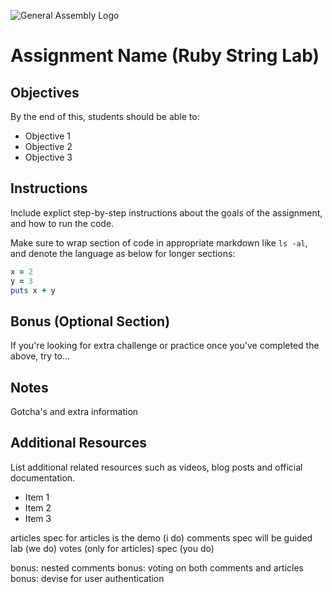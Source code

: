 ![General Assembly Logo](http://i.imgur.com/ke8USTq.png)

# Assignment Name (Ruby String Lab)

## Objectives

By the end of this, students should be able to:

- Objective 1
- Objective 2
- Objective 3

## Instructions

Include explict step-by-step instructions about the goals of the assignment, and how to run the code.

Make sure to wrap section of code in appropriate markdown like `ls -al`, and denote the language as below for longer sections:

```ruby
x = 2
y = 3
puts x + y
```

## Bonus (Optional Section)

If you're looking for extra challenge or practice once you've completed the above, try to...

## Notes

Gotcha's and extra information

## Additional Resources

List additional related resources such as videos, blog posts and official documentation.

- Item 1
- Item 2
- Item 3


articles spec for articles is the demo (i do)
comments spec will be guided lab (we do)
votes (only for articles) spec (you do)

bonus: nested comments
bonus: voting on both comments and articles
bonus: devise for user authentication